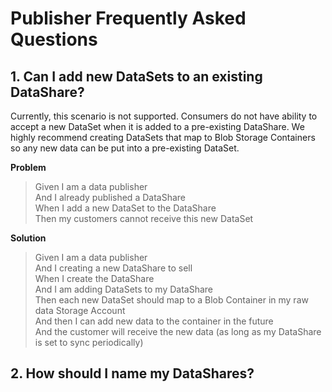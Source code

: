 # Publisher Frequently Asked Questions

## 1. Can I add new DataSets to an existing DataShare?

Currently, this scenario is not supported. Consumers do not have ability to accept a new DataSet when it is added to a pre-existing DataShare. We highly recommend creating DataSets that map to Blob Storage Containers so any new data can be put into a pre-existing DataSet.

**Problem**

>Given I am a data publisher  
And I already published a DataShare  
When I add a new DataSet to the DataShare  
Then my customers cannot receive this new DataSet

**Solution**

>Given I am a data publisher  
And I creating a new DataShare to sell  
When I create the DataShare  
And I am adding DataSets to my DataShare  
Then each new DataSet should map to a Blob Container in my raw data Storage Account  
And then I can add new data to the container in the future  
And the customer will receive the new data (as long as my DataShare is set to sync periodically)

## 2. How should I name my DataShares?